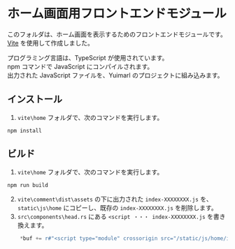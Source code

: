 # ホーム画面用フロントエンドモジュール

このフォルダは、ホーム画面を表示するためのフロントエンドモジュールです。  
[Vite](https://ja.vitejs.dev/) を使用して作成しました。

プログラミング言語は、TypeScript が使用されています。  
npm コマンドで JavaScript にコンパイルされます。  
出力された JavaScript ファイルを、Yuimarl のプロジェクトに組み込みます。

## インストール

1. `vite\home` フォルダで、次のコマンドを実行します。

```
npm install
```

## ビルド

1. `vite\home` フォルダで、次のコマンドを実行します。

```
npm run build
```

2. `vite\comment\dist\assets` の下に出力された `index-XXXXXXXX.js` を、 `static\js\home` にコピーし、既存の `index-XXXXXXXX.js` を削除します。
3. `src\components\head.rs` にある `<script ・・・ index-XXXXXXXX.js` を書き換えます。

```Rust
    *buf += r#"<script type="module" crossorigin src="/static/js/home/index-XXXXXXXX.js"></script>"#;
```
